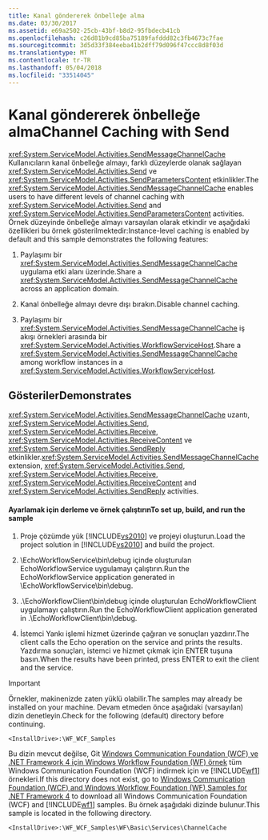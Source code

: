 ```yaml
---
title: Kanal göndererek önbelleğe alma
ms.date: 03/30/2017
ms.assetid: e69a2502-25cb-43bf-b8d2-95fbdecb41cb
ms.openlocfilehash: c26d81b9cd85ba75189fafddd82c3fb4673c7fae
ms.sourcegitcommit: 3d5d33f384eeba41b2dff79d096f47ccc8d8f03d
ms.translationtype: MT
ms.contentlocale: tr-TR
ms.lasthandoff: 05/04/2018
ms.locfileid: "33514045"
---
```

# <a name="channel-caching-with-send"></a><span data-ttu-id="238ae-102">Kanal göndererek önbelleğe alma</span><span class="sxs-lookup"><span data-stu-id="238ae-102">Channel Caching with Send</span></span>
<span data-ttu-id="238ae-103"><xref:System.ServiceModel.Activities.SendMessageChannelCache> Kullanıcıların kanal önbelleğe almayı, farklı düzeylerde olanak sağlayan <xref:System.ServiceModel.Activities.Send> ve <xref:System.ServiceModel.Activities.SendParametersContent> etkinlikler.</span><span class="sxs-lookup"><span data-stu-id="238ae-103">The <xref:System.ServiceModel.Activities.SendMessageChannelCache> enables users to have different levels of channel caching with <xref:System.ServiceModel.Activities.Send> and <xref:System.ServiceModel.Activities.SendParametersContent> activities.</span></span> <span data-ttu-id="238ae-104">Örnek düzeyinde önbelleğe almayı varsayılan olarak etkindir ve aşağıdaki özellikleri bu örnek gösterilmektedir:</span><span class="sxs-lookup"><span data-stu-id="238ae-104">Instance-level caching is enabled by default and this sample demonstrates the following features:</span></span>  
  
1.  <span data-ttu-id="238ae-105">Paylaşımı bir <xref:System.ServiceModel.Activities.SendMessageChannelCache> uygulama etki alanı üzerinde.</span><span class="sxs-lookup"><span data-stu-id="238ae-105">Share a <xref:System.ServiceModel.Activities.SendMessageChannelCache> across an application domain.</span></span>  
  
2.  <span data-ttu-id="238ae-106">Kanal önbelleğe almayı devre dışı bırakın.</span><span class="sxs-lookup"><span data-stu-id="238ae-106">Disable channel caching.</span></span>  
  
3.  <span data-ttu-id="238ae-107">Paylaşımı bir <xref:System.ServiceModel.Activities.SendMessageChannelCache> iş akışı örnekleri arasında bir <xref:System.ServiceModel.Activities.WorkflowServiceHost>.</span><span class="sxs-lookup"><span data-stu-id="238ae-107">Share a <xref:System.ServiceModel.Activities.SendMessageChannelCache> among workflow instances in a <xref:System.ServiceModel.Activities.WorkflowServiceHost>.</span></span>  
  
## <a name="demonstrates"></a><span data-ttu-id="238ae-108">Gösteriler</span><span class="sxs-lookup"><span data-stu-id="238ae-108">Demonstrates</span></span>  
 <span data-ttu-id="238ae-109"><xref:System.ServiceModel.Activities.SendMessageChannelCache> uzantı, <xref:System.ServiceModel.Activities.Send>, <xref:System.ServiceModel.Activities.Receive>, <xref:System.ServiceModel.Activities.ReceiveContent> ve <xref:System.ServiceModel.Activities.SendReply> etkinlikler.</span><span class="sxs-lookup"><span data-stu-id="238ae-109"><xref:System.ServiceModel.Activities.SendMessageChannelCache> extension, <xref:System.ServiceModel.Activities.Send>, <xref:System.ServiceModel.Activities.Receive>, <xref:System.ServiceModel.Activities.ReceiveContent> and <xref:System.ServiceModel.Activities.SendReply> activities.</span></span>  
  
#### <a name="to-set-up-build-and-run-the-sample"></a><span data-ttu-id="238ae-110">Ayarlamak için derleme ve örnek çalıştırın</span><span class="sxs-lookup"><span data-stu-id="238ae-110">To set up, build, and run the sample</span></span>  
  
1.  <span data-ttu-id="238ae-111">Proje çözümde yük [!INCLUDE[vs2010](../../../../includes/vs2010-md.md)] ve projeyi oluşturun.</span><span class="sxs-lookup"><span data-stu-id="238ae-111">Load the project solution in [!INCLUDE[vs2010](../../../../includes/vs2010-md.md)] and build the project.</span></span>  
  
2.  <span data-ttu-id="238ae-112">\EchoWorkflowService\bin\debug içinde oluşturulan EchoWorkflowService uygulamayı çalıştırın.</span><span class="sxs-lookup"><span data-stu-id="238ae-112">Run the EchoWorkflowService application generated in \EchoWorkflowService\bin\debug.</span></span>  
  
3.  <span data-ttu-id="238ae-113">.\EchoWorkflowClient\bin\debug içinde oluşturulan EchoWorkflowClient uygulamayı çalıştırın.</span><span class="sxs-lookup"><span data-stu-id="238ae-113">Run the EchoWorkflowClient application generated in .\EchoWorkflowClient\bin\debug.</span></span>  
  
4.  <span data-ttu-id="238ae-114">İstemci Yankı işlemi hizmet üzerinde çağıran ve sonuçları yazdırır.</span><span class="sxs-lookup"><span data-stu-id="238ae-114">The client calls the Echo operation on the service and prints the results.</span></span> <span data-ttu-id="238ae-115">Yazdırma sonuçları, istemci ve hizmet çıkmak için ENTER tuşuna basın.</span><span class="sxs-lookup"><span data-stu-id="238ae-115">When the results have been printed, press ENTER to exit the client and the service.</span></span>  
  
> [!IMPORTANT]
>  <span data-ttu-id="238ae-116">Örnekler, makinenizde zaten yüklü olabilir.</span><span class="sxs-lookup"><span data-stu-id="238ae-116">The samples may already be installed on your machine.</span></span> <span data-ttu-id="238ae-117">Devam etmeden önce aşağıdaki (varsayılan) dizin denetleyin.</span><span class="sxs-lookup"><span data-stu-id="238ae-117">Check for the following (default) directory before continuing.</span></span>  
>   
>  `<InstallDrive>:\WF_WCF_Samples`  
>   
>  <span data-ttu-id="238ae-118">Bu dizin mevcut değilse, Git [Windows Communication Foundation (WCF) ve .NET Framework 4 için Windows Workflow Foundation (WF) örnek](http://go.microsoft.com/fwlink/?LinkId=150780) tüm Windows Communication Foundation (WCF) indirmek için ve [!INCLUDE[wf1](../../../../includes/wf1-md.md)] örnekleri.</span><span class="sxs-lookup"><span data-stu-id="238ae-118">If this directory does not exist, go to [Windows Communication Foundation (WCF) and Windows Workflow Foundation (WF) Samples for .NET Framework 4](http://go.microsoft.com/fwlink/?LinkId=150780) to download all Windows Communication Foundation (WCF) and [!INCLUDE[wf1](../../../../includes/wf1-md.md)] samples.</span></span> <span data-ttu-id="238ae-119">Bu örnek aşağıdaki dizinde bulunur.</span><span class="sxs-lookup"><span data-stu-id="238ae-119">This sample is located in the following directory.</span></span>  
>   
>  `<InstallDrive>:\WF_WCF_Samples\WF\Basic\Services\ChannelCache`
